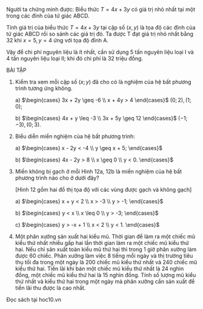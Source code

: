Người ta chứng minh được: Biểu thức $T = 4x + 3y$ có giá trị nhỏ nhất tại một trong các đỉnh của tứ giác ABCD.

Tính giá trị của biểu thức $T = 4x + 3y$ tại cặp số $(x, y)$ là tọa độ các đỉnh của tứ giác ABCD rồi so sánh các giá trị đó. Ta được T đạt giá trị nhỏ nhất bằng 32 khi $x = 5, y = 4$ ứng với tọa độ đỉnh A.

Vậy để chi phí nguyên liệu là ít nhất, cần sử dụng 5 tấn nguyên liệu loại I và 4 tấn nguyên liệu loại II; khi đó chi phí là 32 triệu đồng.

BÀI TẬP

1. Kiểm tra xem mỗi cặp số $(x ; y)$ đã cho có là nghiệm của hệ bất phương trình tương ứng không.

   a) $\begin{cases} 3x + 2y \geq -6 \\ x + 4y > 4 \end{cases}$ $(0 ; 2), (1 ; 0);$

   b) $\begin{cases} 4x + y \leq -3 \\ 3x + 5y \geq 12 \end{cases}$ $(-1 ; -3), (0 ; 3).$

2. Biểu diễn miền nghiệm của hệ bất phương trình:

   a) $\begin{cases} x - 2y < -4 \\ y \geq x + 5; \end{cases}$

   b) $\begin{cases} 4x - 2y > 8 \\ x \geq 0 \\ y < 0. \end{cases}$

3. Miền không bị gạch ở mỗi Hình 12a, 12b là miền nghiệm của hệ bất phương trình nào cho ở dưới đây?

   [Hình 12 gồm hai đồ thị tọa độ với các vùng được gạch và không gạch]

   a) $\begin{cases} x + y < 2 \\ x > -3 \\ y > -1; \end{cases}$

   b) $\begin{cases} y < x \\ x \leq 0 \\ y > -3; \end{cases}$

   c) $\begin{cases} y > -x + 1 \\ x < 2 \\ y < 1. \end{cases}$

4. Một phân xưởng sản xuất hai kiểu mũ. Thời gian để làm ra một chiếc mũ kiểu thứ nhất nhiều gấp hai lần thời gian làm ra một chiếc mũ kiểu thứ hai. Nếu chỉ sản xuất toàn kiểu mũ thứ hai thì trong 1 giờ phân xưởng làm được 60 chiếc. Phân xưởng làm việc 8 tiếng mỗi ngày và thị trường tiêu thụ tối đa trong một ngày là 200 chiếc mũ kiểu thứ nhất và 240 chiếc mũ kiểu thứ hai. Tiền lãi khi bán một chiếc mũ kiểu thứ nhất là 24 nghìn đồng, một chiếc mũ kiểu thứ hai là 15 nghìn đồng. Tính số lượng mũ kiểu thứ nhất và kiểu thứ hai trong một ngày mà phân xưởng cần sản xuất để tiền lãi thu được là cao nhất.

Đọc sách tại hoc10.vn